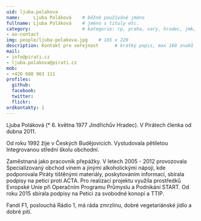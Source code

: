 ```yaml
---
uid: ljuba.polakova
name:     Ljuba Poláková 	# běžně používáné jméno
fullname: Ljuba Poláková  	# jméno s tituly etc.
category:                 	# kategorie: rp, praha, vary, hradec, jmk, senat
- ao-contact
img: people/ljuba-polakova.jpg    # 165 x 220
description: Kontakt pro veřejnost   	# kratký popis, max 160 znaků
mail:
- info@pirati.cz
- ljuba.polakova@pirati.cz
mob:
- +420 608 963 111
profiles:
  github:    
  facebook:
  twitter: 	
  flickr:
ordkontakty: 1
---
```


Ljuba Poláková (* 6. května 1977 Jindřichův Hradec). V Pirátech členka od dubna 2011.

Od roku 1992 žije v Českých Budějovicích. Vystudovala pětiletou Integrovanou střední školu obchodní.

Zaměstnaná jako pracovník přepážky. V letech 2005 - 2012 provozovala Specializovaný obchod vínem a jinými alkoholickými nápoji, kde podporovala Piráty tištěnými materiály, poskytováním informací, sbírala podpisy na petici proti ACTA. Pro realizaci projektu využila prostředků Evropské Unie při Operačním Programu Průmyslu a Podnikání START. Od roku 2015 sbírala podpisy na Petici za svobodné konopí a TTIP.

Fandí F1, poslouchá Rádio 1, má ráda zmrzlinu, dobré vegetariánské jídlo a dobré pití.
